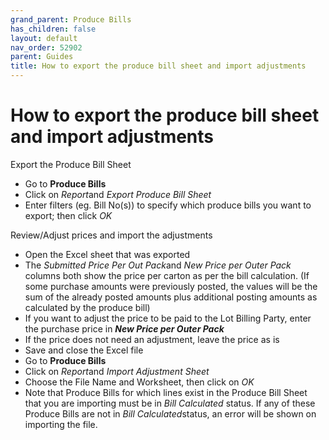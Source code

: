 ```yaml
---
grand_parent: Produce Bills
has_children: false
layout: default
nav_order: 52902
parent: Guides
title: How to export the produce bill sheet and import adjustments
---
```


# How to export the produce bill sheet and import adjustments

Export the Produce Bill Sheet


* Go to **Produce Bills**
* Click on *Report*and *Export Produce Bill Sheet*
* Enter filters (eg. Bill No(s)) to specify which produce bills you want to export; then click *OK*




Review/Adjust prices and import the adjustments

* Open the Excel sheet that was exported
* The *Submitted Price Per Out Pack*and *New Price per Outer Pack* columns both show the price per carton as per the bill calculation. (If some purchase amounts were previously posted, the values will be the sum of the already posted amounts plus additional posting amounts as calculated by the produce bill)
* If you want to adjust the price to be paid to the Lot Billing Party, enter the purchase price in ***New Price per Outer Pac******k***
* If the price does not need an adjustment, leave the price as is
* Save and close the Excel file
* Go to **Produce Bills**
* Click on *Report*and *Import Adjustment Sheet*
* Choose the File Name and Worksheet, then click on *OK*
* Note that Produce Bills for which lines exist in the Produce Bill Sheet that you are importing must be in *Bill Calculated* status. If any of these Produce Bills are not in *Bill Calculated*status, an error will be shown on importing the file.